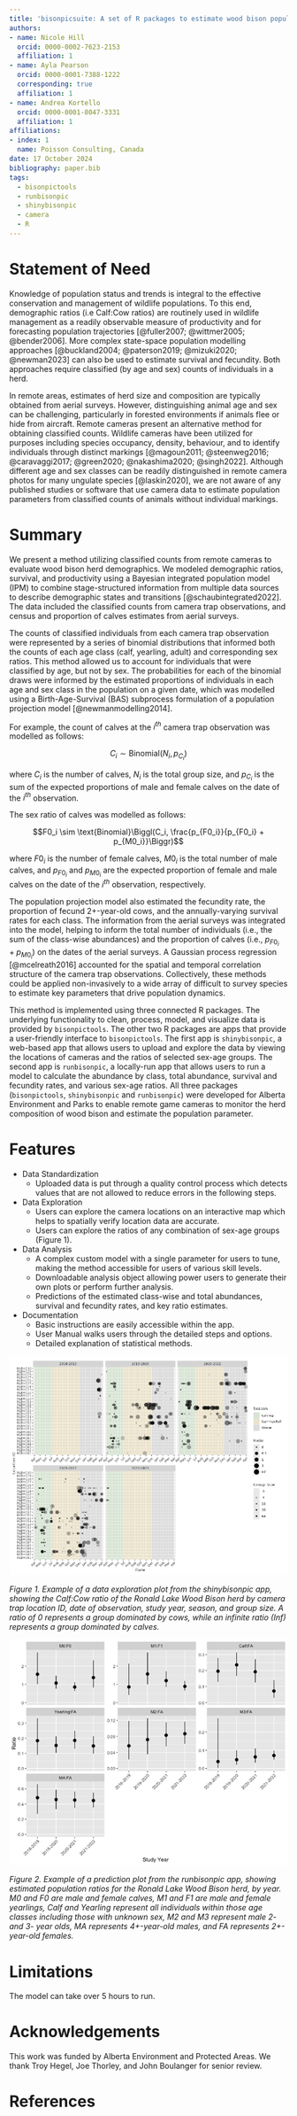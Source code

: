 ```yaml
---
title: 'bisonpicsuite: A set of R packages to estimate wood bison population parameters from remote camera data.'
authors:
- name: Nicole Hill
  orcid: 0000-0002-7623-2153
  affiliation: 1
- name: Ayla Pearson
  orcid: 0000-0001-7388-1222
  corresponding: true
  affiliation: 1
- name: Andrea Kortello
  orcid: 0000-0001-8047-3331
  affiliation: 1
affiliations:
- index: 1
  name: Poisson Consulting, Canada
date: 17 October 2024
bibliography: paper.bib
tags:
  - bisonpictools
  - runbisonpic
  - shinybisonpic
  - camera
  - R
---
```


# Statement of Need

Knowledge of population status and trends is integral to the effective conservation and management of wildlife populations. 
To this end, demographic ratios (i.e Calf:Cow ratios) are routinely used in wildlife management as a readily observable measure of productivity and for forecasting population trajectories [@fuller2007; @wittmer2005; @bender2006]. 
More complex state-space population modelling approaches [@buckland2004; @paterson2019; @mizuki2020; @newman2023] can also be used to estimate survival and fecundity. 
Both approaches require classified (by age and sex) counts of individuals in a herd.

In remote areas, estimates of herd size and composition are typically obtained from aerial surveys. 
However, distinguishing animal age and sex can be challenging, particularly in forested environments if animals flee or hide from aircraft. 
Remote cameras present an alternative method for obtaining classified counts. 
Wildlife cameras have been utilized for purposes including species occupancy, density, behaviour, and to identify individuals through distinct markings [@magoun2011; @steenweg2016; @caravaggi2017; @green2020; @nakashima2020; @singh2022]. 
Although different age and sex classes can be readily distinguished in remote camera photos for many ungulate species [@laskin2020], we are not aware of any published studies or software that use camera data to estimate population parameters from classified counts of animals without individual markings.

# Summary

We present a method utilizing classified counts from remote cameras to evaluate wood bison herd demographics.
We modeled demographic ratios, survival, and productivity using a Bayesian integrated population model (IPM) to combine stage-structured information from multiple data sources to describe demographic states and transitions [@schaubintegrated2022]. 
The data included the classified counts from camera trap observations, and census and proportion of calves estimates from aerial surveys.

The counts of classified individuals from each camera trap observation were represented by a series of binomial distributions that informed both the counts of each age class (calf, yearling, adult) and corresponding sex ratios.
This method allowed us to account for individuals that were classified by age, but not by sex.
The probabilities for each of the binomial draws were informed by the estimated proportions of individuals in each age and sex class in the population on a given date, which was modelled using a Birth-Age-Survival (BAS) subprocess formulation of a population projection model [@newmanmodelling2014].

For example, the count of calves at the $i^{th}$ camera trap observation was modelled as follows: 

$$C_i \sim \text{Binomial}(N_i, p_{C_i})$$

where $C_i$ is the number of calves, $N_i$ is the total group size, and $p_{C_i}$ is the sum of the expected proportions of male and female calves on the date of the $i^{th}$ observation.

The sex ratio of calves was modelled as follows:

$$F0_i \sim \text{Binomial}\Biggl(C_i, \frac{p_{F0_i}}{p_{F0_i} + p_{M0_i}}\Biggr)$$

where $F0_i$ is the number of female calves, $M0_i$ is the total number of male calves, and $p_{F0_i}$ and $p_{M0_i}$ are the expected proportion of female and male calves on the date of the $i^{th}$ observation, respectively.

The population projection model also estimated the fecundity rate, the proportion of fecund 2+-year-old cows, and the annually-varying survival rates for each class.
The information from the aerial surveys was integrated into the model, helping to inform the total number of individuals (i.e., the sum of the class-wise abundances) and the proportion of calves (i.e., $p_{F0_i} + p_{M0_i}$) on the dates of the aerial surveys.
A Gaussian process regression [@mcelreath2016] accounted for the spatial and temporal correlation structure of the camera trap observations.
Collectively, these methods could be applied non-invasively to a wide array of difficult to survey species to estimate key parameters that drive population dynamics.

This method is implemented using three connected R packages.
The underlying functionality to clean, process, model, and visualize data is provided by `bisonpictools`.
The other two R packages are apps that provide a user-friendly interface to `bisonpictools`. 
The first app is `shinybisonpic`, a web-based app that allows users to upload and explore the data by viewing the locations of cameras and the ratios of selected sex-age groups. 
The second app is `runbisonpic`, a locally-run app that allows users to run a model to calculate the abundance by class, total abundance, survival and fecundity rates, and various sex-age ratios. 
All three packages (`bisonpictools`, `shinybisonpic` and `runbisonpic`) were developed for Alberta Environment and Parks to enable remote game cameras to monitor the herd composition of wood bison and estimate the population parameter.

# Features

- Data Standardization
  - Uploaded data is put through a quality control process which detects values that are not allowed to reduce errors in the following steps.
- Data Exploration
  - Users can explore the camera locations on an interactive map which helps to spatially verify location data are accurate.
  - Users can explore the ratios of any combination of sex-age groups (Figure 1).
- Data Analysis
  - A complex custom model with a single parameter for users to tune, making the method accessible for users of various skill levels.
  - Downloadable analysis object allowing power users to generate their own plots or perform further analysis.
  - Predictions of the estimated class-wise and total abundances, survival and fecundity rates, and key ratio estimates.
- Documentation
  - Basic instructions are easily accessible within the app.
  - User Manual walks users through the detailed steps and options.
  - Detailed explanation of statistical methods.
  
![](ratio-plot.png "Figure 1. Example of a data exploration plot from the shinybisonpic app, showing the Calf:Cow ratio of the Ronald Lake Wood Bison herd by camera trap location ID, date of observation, study year, season, and group size. A ratio of 0 represents a group dominated by cows, while an infinite ratio (Inf) represents a group dominated by calves.")

*Figure 1. Example of a data exploration plot from the shinybisonpic app, showing the Calf:Cow ratio of the Ronald Lake Wood Bison herd by camera trap location ID, date of observation, study year, season, and group size. A ratio of 0 represents a group dominated by cows, while an infinite ratio (Inf) represents a group dominated by calves.*

![](model-plot.png "Figure 2. Example of a prediction plot from the runbisonpic app, showing estimated population ratios for the Ronald Lake Wood Bison herd, by year. M0 and F0 are male and female calves, M1 and F1 are male and female yearlings, Calf and Yearling represent all individuals within those age classes including those with unknown sex, M2 and M3 represent male 2- and 3- year olds, MA represents 4+-year-old males, and FA represents 2+-year-old females.")

*Figure 2. Example of a prediction plot from the runbisonpic app, showing estimated population ratios for the Ronald Lake Wood Bison herd, by year. M0 and F0 are male and female calves, M1 and F1 are male and female yearlings, Calf and Yearling represent all individuals within those age classes including those with unknown sex, M2 and M3 represent male 2- and 3- year olds, MA represents 4+-year-old males, and FA represents 2+-year-old females.*

# Limitations

The model can take over 5 hours to run.

# Acknowledgements

This work was funded by Alberta Environment and Protected Areas.
We thank Troy Hegel, Joe Thorley, and John Boulanger for senior review.

# References

